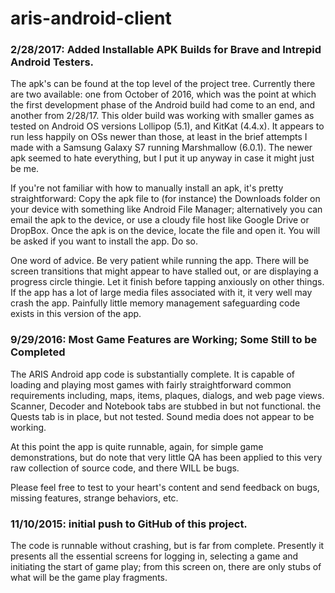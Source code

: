 # aris-android-client

### 2/28/2017: Added Installable APK Builds for Brave and Intrepid Android Testers.
  The apk's can be found at the top level of the project tree. Currently there are two available:
  one from October of 2016, which was the point at which the first development phase of the Android
  build had come to an end, and another from 2/28/17. This older build was working with smaller
  games as tested on Android OS versions Lollipop (5.1), and KitKat (4.4.x). It appears to run less
  happily on OSs newer than those, at least in the brief attempts I made with a Samsung Galaxy S7
  running Marshmallow (6.0.1). The newer apk seemed to hate everything, but I put it up anyway in
  case it might just be me.

  If you're not familiar with how to manually install an apk, it's pretty straightforward: Copy the
  apk file to (for instance) the Downloads folder on your device with something like Android File
  Manager; alternatively you can email the apk to the device, or use a cloudy file host like Google
  Drive or DropBox. Once the apk is on the device, locate the file and open it. You will be asked if
  you want to install the app. Do so.

  One word of advice. Be very patient while running the app. There will be screen transitions that
  might appear to have stalled out, or are displaying a progress circle thingie. Let it finish before
  tapping anxiously on other things. If the app has a lot of large media files associated with it, it
  very well may crash the app. Painfully little memory management safeguarding code exists in this
  version of the app.


### 9/29/2016: Most Game Features are Working; Some Still to be Completed
  The ARIS Android app code is substantially complete. It is capable of loading and playing most
  games with fairly straightforward common requirements including, maps, items, plaques, dialogs,
  and web page views. Scanner, Decoder and Notebook tabs are stubbed in but not functional. the Quests
  tab is in place, but not tested. Sound media does not appear to be working.

  At this point the app is quite runnable, again, for simple game demonstrations, but do note that
  very little QA has been applied to this very raw collection of source code, and there WILL be bugs.

  Please feel free to test to your heart's content and send feedback on bugs, missing features,
  strange behaviors, etc.


### 11/10/2015: initial push to GitHub of this project.
  The code is runnable without crashing, but is far from complete. Presently it presents all the 
  essential screens for logging in, selecting a game and initiating the start of game play; from this
  screen on, there are only stubs of what will be the game play fragments.

 